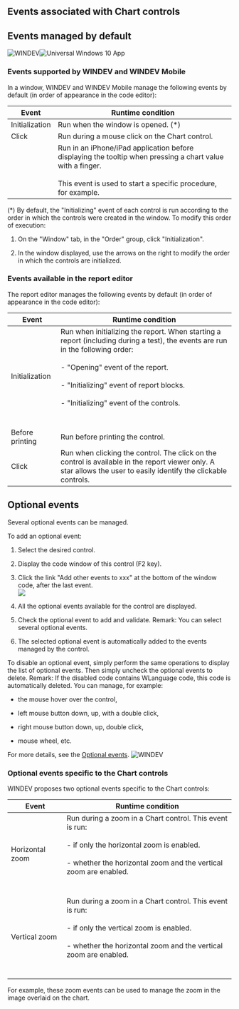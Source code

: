 


## Events associated with Chart controls
			



<a name="NOTE1"></a>
<a name="NOTE1_1"></a>


## Events managed by default
<a name="events_managed_default_ELTTEXTE000226"></a>
![WINDEV](https://doc.pcsoft.fr/ext/images/us/WD.png)![Universal Windows 10 App](https://doc.pcsoft.fr/ext/images/us/UNIVERSALAPP.png) 

### Events supported by WINDEV and WINDEV Mobile
<a name="events_supported_windev_and_windev_mobile_ELTPARAGRAPHE000013"></a>

In a window, WINDEV and WINDEV Mobile manage the following events by default (in order of appearance in the code editor):


| Event | Runtime condition |
| --- | --- |
| Initialization | Run when the window is opened. (\*) |
| Click | Run during a mouse click on the Chart control. |
|   | Run in an iPhone/iPad application before displaying the tooltip when pressing a chart value with a finger.<br><br>This event is used to start a specific procedure, for example. |


(\*) By default, the "Initializing" event of each control is run according to the order in which the controls were created in the window. To modify this order of execution: 

1. On the "Window" tab, in the "Order" group, click "Initialization". 

2. In the window displayed, use the arrows on the right to modify the order in which the controls are initialized.





### Events available in the report editor
<a name="events_available_the_report_editor_ELTPARAGRAPHE000087"></a>

The report editor manages the following events by default (in order of appearance in the code editor):


| Event | Runtime condition |
| --- | --- |
| Initialization | Run when initializing the report. When starting a report (including during a test), the events are run in the following order:<br><br>- "Opening" event of the report.<br><br>- "Initializing" event of report blocks.<br><br>- "Initializing" event of the controls. <br><br><br> |
| Before printing | Run before printing the control. |
| Click | Run when clicking the control. The click on the control is available in the report viewer only. A star allows the user to easily identify the clickable controls. |



<a name="NOTE2"></a>
<a name="NOTE2_1"></a>


## Optional events
<a name="optional_events_ELTTEXTE000262"></a>
Several optional events can be managed.

To add an optional event:

1. Select the desired control.

2. Display the code window of this control (F2 key).

3. Click the link "Add other events to xxx" at the bottom of the window code, after the last event.  <br>![](https://doc.pcsoft.fr/en-US/images/image.awp?langid=3&name=Traitements_optionnels_WD_OK%20-%20HC%20N%B0001.gif)


4. All the optional events available for the control are displayed. 

5. Check the optional event to add and validate. 
	Remark: You can select several optional events. 

6. The selected optional event is automatically added to the events managed by the control.




To disable an optional event, simply perform the same operations to display the list of optional events. Then simply uncheck the optional events to delete. 
Remark: If the disabled code contains WLanguage code, this code is automatically deleted. You can manage, for example:

- the mouse hover over the control,

- left mouse button down, up, with a double click,

- right mouse button down, up, double click, 

- mouse wheel, etc.




For more details, see the [Optional events](../WDChamp/1014004.md).
<a name="NOTE2_2"></a>
![WINDEV](https://doc.pcsoft.fr/ext/images/us/WD.png) 

### Optional events specific to the Chart controls
<a name="optional_events_specific_the_chart_controls_ELTPARAGRAPHE000154"></a>

WINDEV proposes two optional events specific to the Chart controls: 


| Event | Runtime condition |
| --- | --- |
| Horizontal zoom | Run during a zoom in a Chart control. This event is run:<br><br>- if only the horizontal zoom is enabled.<br><br>- whether the horizontal zoom and the vertical zoom are enabled.<br><br><br> |
| Vertical zoom | Run during a zoom in a Chart control. This event is run:<br><br>- if only the vertical zoom is enabled.<br><br>- whether the horizontal zoom and the vertical zoom are enabled.<br><br><br> |


For example, these zoom events can be used to manage the zoom in the image overlaid on the chart.


